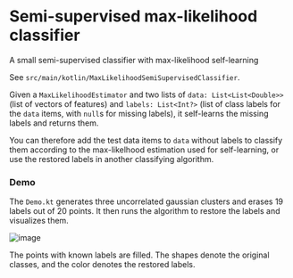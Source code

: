 Semi-supervised max-likelihood classifier
===

A small semi-supervised classifier with max-likelihood self-learning

See `src/main/kotlin/MaxLikelihoodSemiSupervisedClassifier`. 

Given a `MaxLikelihoodEstimator` and two lists of 
`data: List<List<Double>>` (list of vectors of features) and 
`labels: List<Int?>` (list of class labels for the `data` items, with `null`s 
for missing labels), it self-learns the missing labels and returns them.

You can therefore add the test data items to `data` without labels to classify
them according to the max-likelhood estimation used for self-learning, or 
use the restored labels in another classifying algorithm.

### Demo

The `Demo.kt` generates three uncorrelated gaussian clusters and erases 19 labels
out of 20 points. It then runs the algorithm to restore the labels and visualizes 
them.

![image](https://user-images.githubusercontent.com/1888526/39957966-6745d142-5604-11e8-85b7-2643663a8d0f.png)

The points with known labels are filled. The shapes denote the original classes, 
and the color denotes the restored labels.

